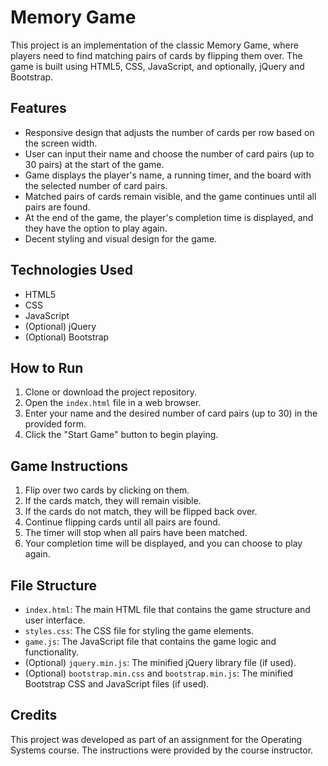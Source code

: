 # Memory Game

This project is an implementation of the classic Memory Game, where players need to find matching pairs of cards by flipping them over. The game is built using HTML5, CSS, JavaScript, and optionally, jQuery and Bootstrap.

## Features

- Responsive design that adjusts the number of cards per row based on the screen width.
- User can input their name and choose the number of card pairs (up to 30 pairs) at the start of the game.
- Game displays the player's name, a running timer, and the board with the selected number of card pairs.
- Matched pairs of cards remain visible, and the game continues until all pairs are found.
- At the end of the game, the player's completion time is displayed, and they have the option to play again.
- Decent styling and visual design for the game.

## Technologies Used

- HTML5
- CSS
- JavaScript
- (Optional) jQuery
- (Optional) Bootstrap

## How to Run

1. Clone or download the project repository.
2. Open the `index.html` file in a web browser.
3. Enter your name and the desired number of card pairs (up to 30) in the provided form.
4. Click the "Start Game" button to begin playing.

## Game Instructions

1. Flip over two cards by clicking on them.
2. If the cards match, they will remain visible.
3. If the cards do not match, they will be flipped back over.
4. Continue flipping cards until all pairs are found.
5. The timer will stop when all pairs have been matched.
6. Your completion time will be displayed, and you can choose to play again.

## File Structure

- `index.html`: The main HTML file that contains the game structure and user interface.
- `styles.css`: The CSS file for styling the game elements.
- `game.js`: The JavaScript file that contains the game logic and functionality.
- (Optional) `jquery.min.js`: The minified jQuery library file (if used).
- (Optional) `bootstrap.min.css` and `bootstrap.min.js`: The minified Bootstrap CSS and JavaScript files (if used).

## Credits

This project was developed as part of an assignment for the Operating Systems course. The instructions were provided by the course instructor.
